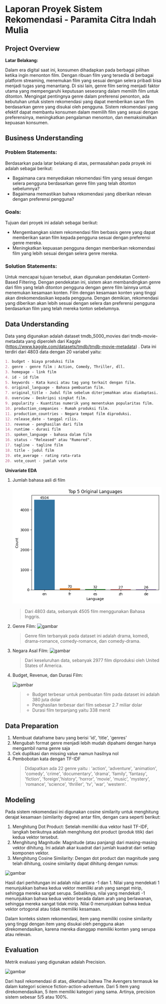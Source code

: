 # Laporan Proyek Sistem Rekomendasi - Paramita Citra Indah Mulia

## Project Overview

**Latar Belakang:**

Dalam era digital saat ini, konsumen dihadapkan pada berbagai pilihan ketika ingin menonton film. Dengan ribuan film yang tersedia di berbagai platform streaming, menemukan film yang sesuai dengan selera pribadi bisa menjadi tugas yang menantang. Di sisi lain, genre film sering menjadi faktor utama yang mempengaruhi keputusan seseorang dalam memilih film untuk ditonton. Mengingat pentingnya genre dalam preferensi penonton, ada kebutuhan untuk sistem rekomendasi yang dapat memberikan saran film berdasarkan genre yang disukai oleh pengguna. Sistem rekomendasi yang efektif dapat membantu konsumen dalam memilih film yang sesuai dengan preferensinya, meningkatkan pengalaman menonton, dan memaksimalkan kepuasan konsumen.



## Business Understanding
### **Problem Statements:**
Berdasarkan pada latar belakang di atas, permasalahan pada proyek ini adalah sebagai berikut:
- Bagaimana cara menyediakan rekomendasi film yang sesuai dengan selera pengguna berdasarkan genre film yang telah ditonton sebelumnya?
- Bagaimana memastikan bahwa rekomendasi yang diberikan relevan dengan preferensi pengguna?
    
### **Goals:**
Tujuan dari proyek ini adalah sebagai berikut:
-    Mengembangkan sistem rekomendasi film berbasis genre yang dapat memberikan saran film kepada pengguna sesuai dengan preferensi genre mereka.
-    Meningkatkan kepuasan pengguna dengan memberikan rekomendasi film yang lebih sesuai dengan selera genre mereka.
    
### **Solution Statements:**

Untuk mencapai tujuan tersebut, akan digunakan pendekatan Content-Based Filtering. Dengan pendekatan ini, sistem akan membandingkan genre dari film yang telah ditonton pengguna dengan genre film lainnya untuk menemukan kesamaan konten. Film dengan kesamaan konten yang tinggi akan direkomendasikan kepada pengguna. Dengan demikian, rekomendasi yang diberikan akan lebih sesuai dengan selera dan preferensi pengguna berdasarkan film yang telah mereka tonton sebelumnya.



## Data Understanding
Data yang digunakan adalah dataset tmdb_5000_movies dari tmdb-movie-metadata yang diperoleh dari Kaggle (https://www.kaggle.com/datasets/tmdb/tmdb-movie-metadata) . Data ini terdiri dari 4803 data dengan 20 variabel yaitu:

```markdown
1. budget - biaya produksi film
2. genre - genre film : Action, Comedy, Thriller, dll.
3. homepage - link film
4. id - id film
5. keywords - Kata kunci atau tag yang terkait dengan film.
6. original_language - Bahasa pembuatan film.
7. original_title - Judul film sebelum diterjemahkan atau diadaptasi.
8. overview - Deskripsi singkat film.
9. popularity - Kuantitas numerik yang menentukan popularitas film.
10. production_companies - Rumah produksi film.
11. production_countries - Negara tempat film diproduksi.
12. release_date - tanggal rilis.
13. revenue - penghasilan dari film
14. runtime - durasi film
15. spoken_language - bahasa dalam film
16. status - "Released" atau "Rumored".
17. tagline - tagline film
18. title - judul film
19. ote_average - rating rata-rata
20. vote_count - jumlah vote
```


**Univariate EDA**
1. Jumlah bahasa asli di film
   
   ![gambar](https://github.com/yocimm/movie_recommendation/blob/main/language_image.png?raw=true)

   >Dari 4803 data, sebanyak 4505 film menggunakan Bahasa Inggris.

2. Genre Film:
   ![gambar](?raw=true)

   >Genre film terbanyak pada dataset ini adalah drama, komedi, drama-romance, comedy-romance, dan comedy-drama.

3. Negara Asal Film:
   ![gambar](?raw=true)
   >Dari keseluruhan data, sebanyak 2977 film diproduksi oleh United States of America.

4. Budget, Revenue, dan Durasi Film:
   
   ![gambar](?raw-true)
   >* Budget terbesar untuk pembuatan film pada dataset ini adalah 380 juta dolar
   >* Penghasilan terbesar dari film sebesar 2.7 miliar dolar
   >* Durasi film terpanjang yaitu 338 menit


## Data Preparation
1. Membuat dataframe baru yang berisi 'id', 'title', 'genres'
2. Mengubah format genre menjadi lebih mudah dipahami dengan hanya mengambil nama genre saja
3. Cek duplikasi dan missing value namun hasilnya nol 
4. Pembobotan kata dengan TF-IDF
   >Didapatkan ada 22 genre yaitu : 'action', 'adventure', 'animation', 'comedy', 'crime', 'documentary', 'drama', 'family', 'fantasy', 'fiction', 'foreign','history', 'horror', 'movie', 'music', 'mystery', 'romance', 'science', 'thriller', 'tv', 'war', 'western'.

## Modeling
Pada sistem rekomendasi ini digunakan cosine similarity untuk menghitung derajat kesamaan (similarity degree) antar film, dengan cara seperti berikut:
1. Menghitung Dot Product: Setelah memiliki dua vektor hasil TF-IDF, langkah berikutnya adalah menghitung dot product (produk titik) dari kedua vektor tersebut.
2. Menghitung Magnitude: Magnitude (atau panjang) dari masing-masing vektor dihitung. Ini adalah akar kuadrat dari jumlah kuadrat dari setiap komponen vektor.
3. Menghitung Cosine Similarity: Dengan dot product dan magnitude yang telah dihitung, cosine similarity dapat dihitung dengan rumus:

![gambar](?raw-true)
 
Hasil dari perhitungan ini adalah nilai antara -1 dan 1. Nilai yang mendekati 1 menunjukkan bahwa kedua vektor memiliki arah yang sangat mirip, sehingga mereka sangat serupa. Sebaliknya, nilai yang mendekati -1 menunjukkan bahwa kedua vektor berada dalam arah yang berlawanan, sehingga mereka sangat tidak mirip. Nilai 0 menunjukkan bahwa kedua vektor ortogonal atau tidak memiliki kesamaan.

Dalam konteks sistem rekomendasi, item yang memiliki cosine similarity yang tinggi dengan item yang disukai oleh pengguna akan direkomendasikan, karena mereka dianggap memiliki konten yang serupa atau relevan.


## Evaluation
Metrik evaluasi yang digunakan adalah Precision.

![gambar](?raw=true)

Dari hasil rekomendasi di atas, diketahui bahwa The Avengers termasuk ke dalam kategori science fiction-action-adventure. Dari 5 item yang direkomendasikan, 5 item memiliki kategori yang sama. Artinya, precision sistem sebesar 5/5 atau 100%.
